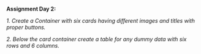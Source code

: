 __Assignment Day 2:__


_1. Create a Container with six cards having different images and titles with proper
buttons._

_2. Below the card container create a table for any dummy data with six rows and 6
columns._

